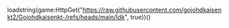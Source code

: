 
loadstring(game:HttpGet("https://raw.githubusercontent.com/gojohdkaisenkt2/Gojohdkaisenkt-/refs/heads/main/Idk", true))()
